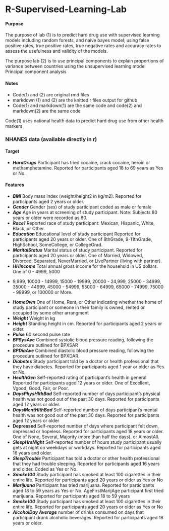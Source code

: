 # R-Supervised-Learning-Lab
#### Purpose
The purpose of lab (1) is to predict hard drug use with supervised learning models including random forests, and naive bayes model; using false positive rates, true positive rates, true negative rates and accuracy rates to assess the usefulness and validity of the models.

The purpose lab (2) is to use principal components to explain proportions of variance between countries using the unsupervised learning model Principal component analysis
#### Notes
+ Code(1) and (2) are original rmd files 
+ markdown (1) and (2) are the knitted r files output for github
+ Code(1) and markdown(1) are the same code and code(2) and markdown(2) are the same code

Code(1) uses national health data to predict hard drug use from other health markers
### NHANES data (available directly in r)
#### Target
+ ***HardDrugs*** Participant has tried cocaine, crack cocaine, heroin or methamphetamine. Reported
for participants aged 18 to 69 years as Yes or No.
#### Features
+ ***BMI*** Body mass index (weight/height2 in kg/m2). Reported for participants aged 2 years or older.
+ ***Gender*** Gender (sex) of study participant coded as male or female
+ ***Age*** Age in years at screening of study participant. Note: Subjects 80 years or older were recorded
as 80.
+ ***Race1*** Reported race of study participant: Mexican, Hispanic, White, Black, or Other.
+ ***Education*** Educational level of study participant Reported for participants aged 20 years or older.
One of 8thGrade, 9-11thGrade, HighSchool, SomeCollege, or CollegeGrad.
+ ***MaritalStatus*** Marital status of study participant. Reported for participants aged 20 years or older.
One of Married, Widowed, Divorced, Separated, NeverMarried, or LivePartner (living
with partner).
+ ***HHIncome*** Total annual gross income for the household in US dollars. One of 0 - 4999, 5000
- 9,999, 10000 - 14999, 15000 - 19999, 20000 - 24,999, 25000 - 34999, 35000 - 44999,
45000 - 54999, 55000 - 64999, 65000 - 74999, 75000 - 99999, or 100000 or More.
+ ***HomeOwn*** One of Home, Rent, or Other indicating whether the home of study participant or someone in their family is owned, rented or occupied by some other arrangment
+ ***Weight*** Weight in kg
+ ***Height*** Standing height in cm. Reported for participants aged 2 years or older.
+ ***Pulse*** 60 second pulse rate
+ ***BPSysAve*** Combined systolic blood pressure reading, following the procedure outlined for BPXSAR
+ ***BPDiaAve*** Combined diastolic blood pressure reading, following the procedure outlined for BPXDAR.
+ ***Diabetes*** Study participant told by a doctor or health professional that they have diabetes. Reported
for participants aged 1 year or older as Yes or No.
+ ***HealthGen*** Self-reported rating of participant’s health in general Reported for participants aged 12
years or older. One of Excellent, Vgood, Good, Fair, or Poor.
+ ***DaysPhysHlthBad*** Self-reported number of days participant’s physical health was not good out of
the past 30 days. Reported for participants aged 12 years or older.
+ ***DaysMentHlthBad*** Self-reported number of days participant’s mental health was not good out of
the past 30 days. Reported for participants aged 12 years or older
+ **Depressed** Self-reported number of days where participant felt down, depressed or hopeless. Reported for participants aged 18 years or older. One of None, Several, Majority (more than
half the days), or AlmostAll.
+ ***SleepHrsNight*** Self-reported number of hours study participant usually gets at night on weekdays
or workdays. Reported for participants aged 16 years and older.
+ ***SleepTrouble*** Participant has told a doctor or other health professional that they had trouble sleeping. Reported for participants aged 16 years and older. Coded as Yes or No.
+ ***Smoke100*** Study participant has smoked at least 100 cigarettes in their entire life. Reported for
participants aged 20 years or older as Yes or No
+ ***Marijuana*** Participant has tried marijuana. Reported for participants aged 18 to 59 years as Yes
or No. AgeFirstMarijAge participant first tried marijuana. Reported for participants aged 18
to 59 years
+ ***Smoke100*** Study participant has smoked at least 100 cigarettes in their entire life. Reported for
participants aged 20 years or older as Yes or No
+ ***AlcoholDay Average*** number of drinks consumed on days that participant drank alcoholic beverages. Reported for participants aged 18 years or older.





